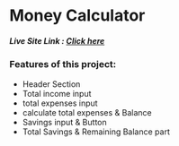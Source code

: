 <h1>Money Calculator</h1>
<h5>Live Site Link : <a href="https://moneymaster.netlify.app/">Click here</a></h5>

<h3>Features of this project:</h3>
<ul>
    <li>Header Section</li>
    <li>Total income input</li>
    <li>total expenses input</li>
    <li>calculate total expenses & Balance</li>
    <li>Savings input & Button</li>
    <li>Total Savings & Remaining Balance part</li>
</ul>
